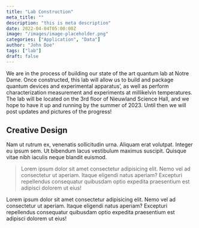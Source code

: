 ```yaml
---
title: "Lab Construction"
meta_title: ""
description: "this is meta description"
date: 2022-04-04T05:00:00Z
image: "/images/image-placeholder.png"
categories: ["Application", "Data"]
author: "John Doe"
tags: ["lab"]
draft: false
---
```


We are in the process of building our state of the art quantum lab at Notre Dame. Once constructed, this lab will allow us to build and package quantum devices and experimental apparatus’, as well as perform characterization measurement and experiments at millikelvin temperatures. The lab will be located on the 3rd floor of Nieuwland Science Hall, and we hope to have it up and running by the summer of 2023. Until then we will post updates and pictures of the progress!

## Creative Design

Nam ut rutrum ex, venenatis sollicitudin urna. Aliquam erat volutpat. Integer eu ipsum sem. Ut bibendum lacus vestibulum maximus suscipit. Quisque vitae nibh iaculis neque blandit euismod.

> Lorem ipsum dolor sit amet consectetur adipisicing elit. Nemo vel ad consectetur ut aperiam. Itaque eligendi natus aperiam? Excepturi repellendus consequatur quibusdam optio expedita praesentium est adipisci dolorem ut eius!

Lorem ipsum dolor sit amet consectetur adipisicing elit. Nemo vel ad consectetur ut aperiam. Itaque eligendi natus aperiam? Excepturi repellendus consequatur quibusdam optio expedita praesentium est adipisci dolorem ut eius!
